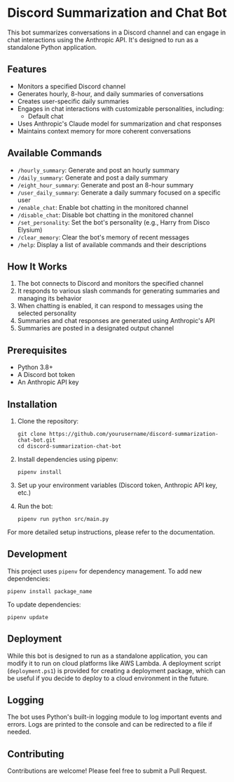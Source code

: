 # Discord Summarization and Chat Bot

This bot summarizes conversations in a Discord channel and can engage in chat interactions using the Anthropic API. It's designed to run as a standalone Python application.

## Features

- Monitors a specified Discord channel
- Generates hourly, 8-hour, and daily summaries of conversations
- Creates user-specific daily summaries
- Engages in chat interactions with customizable personalities, including:
  - Default chat
- Uses Anthropic's Claude model for summarization and chat responses
- Maintains context memory for more coherent conversations

## Available Commands

- `/hourly_summary`: Generate and post an hourly summary
- `/daily_summary`: Generate and post a daily summary
- `/eight_hour_summary`: Generate and post an 8-hour summary
- `/user_daily_summary`: Generate a daily summary focused on a specific user
- `/enable_chat`: Enable bot chatting in the monitored channel
- `/disable_chat`: Disable bot chatting in the monitored channel
- `/set_personality`: Set the bot's personality (e.g., Harry from Disco Elysium)
- `/clear_memory`: Clear the bot's memory of recent messages
- `/help`: Display a list of available commands and their descriptions

## How It Works

1. The bot connects to Discord and monitors the specified channel
2. It responds to various slash commands for generating summaries and managing its behavior
3. When chatting is enabled, it can respond to messages using the selected personality
4. Summaries and chat responses are generated using Anthropic's API
5. Summaries are posted in a designated output channel

## Prerequisites

- Python 3.8+
- A Discord bot token
- An Anthropic API key

## Installation

1. Clone the repository:
   ```
   git clone https://github.com/yourusername/discord-summarization-chat-bot.git
   cd discord-summarization-chat-bot
   ```

2. Install dependencies using pipenv:
   ```
   pipenv install
   ```

3. Set up your environment variables (Discord token, Anthropic API key, etc.)

4. Run the bot:
   ```
   pipenv run python src/main.py
   ```

For more detailed setup instructions, please refer to the documentation.

## Development

This project uses `pipenv` for dependency management. To add new dependencies:

```
pipenv install package_name
```

To update dependencies:

```
pipenv update
```

## Deployment

While this bot is designed to run as a standalone application, you can modify it to run on cloud platforms like AWS Lambda. A deployment script (`deployment.ps1`) is provided for creating a deployment package, which can be useful if you decide to deploy to a cloud environment in the future.

## Logging

The bot uses Python's built-in logging module to log important events and errors. Logs are printed to the console and can be redirected to a file if needed.

## Contributing

Contributions are welcome! Please feel free to submit a Pull Request.